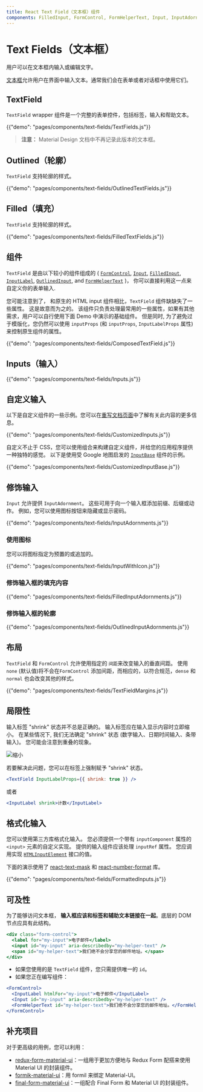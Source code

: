 ```yaml
---
title: React Text Field（文本框）组件
components: FilledInput, FormControl, FormHelperText, Input, InputAdornment, InputBase, InputLabel, OutlinedInput, TextField
---
```


# Text Fields（文本框）

<p class="description">用户可以在文本框内输入或编辑文字。</p>

[文本框](https://material.io/design/components/text-fields.html)允许用户在界面中输入文本。通常我们会在表单或者对话框中使用它们。

## TextField

`TextField` wrapper 组件是一个完整的表单控件，包括标签，输入和帮助文本。

{{"demo": "pages/components/text-fields/TextFields.js"}}

> **注意：** Material Design 文档中不再记录此版本的文本框。

## Outlined（轮廓）

`TextField` 支持轮廓的样式。

{{"demo": "pages/components/text-fields/OutlinedTextFields.js"}}

## Filled（填充）

`TextField` 支持轮廓的样式。

{{"demo": "pages/components/text-fields/FilledTextFields.js"}}

## 组件

`TextField` 是由以下较小的组件组成的 ( [`FormControl`](/api/form-control/), [`Input`](/api/input/), [`FilledInput`](/api/filled-input/), [`InputLabel`](/api/input-label/), [`OutlinedInput`](/api/outlined-input/), and [`FormHelperText`](/api/form-helper-text/) )， 你可以直接利用这一点来自定义你的表单输入.

您可能注意到了， 和原生的 HTML input 组件相比，`TextField` 组件缺缺失了一些属性。 这是故意而为之的。 该组件只负责处理最常用的一些属性，如果有其他需求，用户可以自行使用下面 Demo 中演示的基础组件。 但是同时, 为了避免过于模版化，您仍然可以使用 `inputProps` (和 `inputProps`, `InputLabelProps` 属性) 来控制原生组件的属性。

{{"demo": "pages/components/text-fields/ComposedTextField.js"}}

## Inputs（输入）

{{"demo": "pages/components/text-fields/Inputs.js"}}

## 自定义输入

以下是自定义组件的一些示例。您可以在[重写文档页面](/customization/components/)中了解有关此内容的更多信息。

{{"demo": "pages/components/text-fields/CustomizedInputs.js"}}

自定义不止于 CSS，您可以使用组合来构建自定义组件，并给您的应用程序提供一种独特的感觉。 以下是使用受 Google 地图启发的 [`InputBase`](/api/input-base/) 组件的示例。

{{"demo": "pages/components/text-fields/CustomizedInputBase.js"}}

## 修饰输入

`Input` 允许提供 `InputAdornment`。 这些可用于向一个输入框添加前缀、后缀或动作。 例如，您可以使用图标按钮来隐藏或显示密码。

{{"demo": "pages/components/text-fields/InputAdornments.js"}}

### 使用图标

您可以将图标指定为预置的或追加的。

{{"demo": "pages/components/text-fields/InputWithIcon.js"}}

### 修饰输入框的填充内容

{{"demo": "pages/components/text-fields/FilledInputAdornments.js"}}

### 修饰输入框的轮廓

{{"demo": "pages/components/text-fields/OutlinedInputAdornments.js"}}

## 布局

`TextField` 和 `FormControl` 允许使用指定的 `间距`来改变输入的垂直间距。 使用 `none` (默认值)将不会在`FormControl` 添加间距，而相应的，以符合规范，`dense` 和 `normal` 也会改变其他的样式。

{{"demo": "pages/components/text-fields/TextFieldMargins.js"}}

## 局限性

输入标签 "shrink" 状态并不总是正确的。 输入标签应在输入显示内容时立即缩小。 在某些情况下, 我们无法确定 "shrink" 状态 (数字输入、日期时间输入、条带输入)。 您可能会注意到重叠的现象。

![缩小](/static/images/text-fields/shrink.png)

若要解决此问题，您可以在标签上强制赋予 "shrink" 状态。

```jsx
<TextField InputLabelProps={{ shrink: true }} />
```

或者

```jsx
<InputLabel shrink>计数</InputLabel>
```

## 格式化输入

您可以使用第三方库格式化输入。 您必须提供一个带有 `inputComponent` 属性的 `<input>` 元素的自定义实现。 提供的输入组件应该处理 `inputRef` 属性。 您应调用实现 [`HTMLInputElement`](https://developer.mozilla.org/en-US/docs/Web/API/HTMLInputElement) 接口的值。

下面的演示使用了 [react-text-mask](https://github.com/text-mask/text-mask) 和 [react-number-format](https://github.com/s-yadav/react-number-format) 库。

{{"demo": "pages/components/text-fields/FormattedInputs.js"}}

## 可及性

为了能够访问文本框， **输入框应该和标签和辅助文本链接在一起**。底层的 DOM 节点应具有此结构。

```jsx
<div class="form-control">
  <label for="my-input">电子邮件</label>
  <input id="my-input" aria-describedby="my-helper-text" />
  <span id="my-helper-text">我们绝不会分享您的邮件地址。</span>
</div>
```

- 如果您使用的是 `TextField` 组件，您只需提供唯一的 `id`。
- 如果您正在编写组件：

```jsx
<FormControl>
  <InputLabel htmlFor="my-input">电子邮件</InputLabel>
  <Input id="my-input" aria-describedby="my-helper-text" />
  <FormHelperText id="my-helper-text">我们绝不会分享您的邮件地址。</FormHelperText>
</FormControl>
```

## 补充项目

对于更高级的用例，您可以利用：

- [redux-form-material-ui](https://github.com/erikras/redux-form-material-ui)：一组用于更加方便地与 Redux Form 配搭来使用 Material UI 的封装组件。
- [formik-material-ui](https://github.com/stackworx/formik-material-ui)：用 formil 来绑定 Material-UI。
- [final-form-material-ui](https://github.com/Deadly0/final-form-material-ui)：一组配合 Final Form 和 Material UI 的封装组件。

